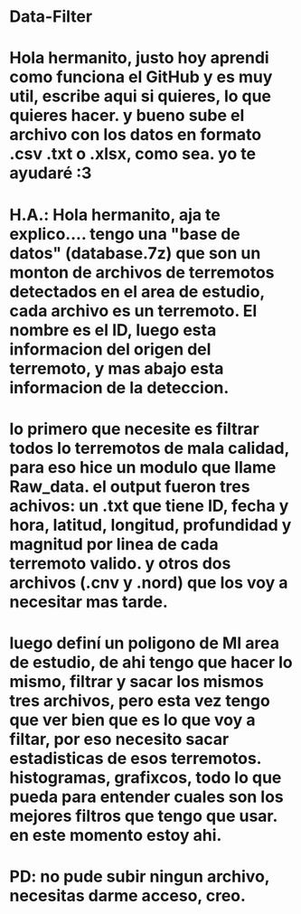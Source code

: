 # Data-Filter
# Hola hermanito, justo hoy aprendi como funciona el GitHub y es muy util, escribe aqui si quieres, lo que quieres hacer. y bueno sube el archivo con los datos en formato .csv .txt o .xlsx, como sea. yo te ayudaré :3


# H.A.: Hola hermanito, aja te explico.... tengo una "base de datos" (database.7z) que son un monton de archivos de terremotos detectados en el area de estudio, cada archivo es un terremoto. El nombre es el ID, luego esta informacion del origen del terremoto, y mas abajo esta informacion de la deteccion.

# lo primero que necesite es filtrar todos lo terremotos de mala calidad, para eso hice un modulo que llame Raw_data. el output fueron tres achivos: un .txt que tiene ID, fecha y hora, latitud, longitud, profundidad y magnitud por linea de cada terremoto valido. y otros dos archivos (.cnv y .nord) que los voy a necesitar mas tarde.

# luego definí un poligono de MI area de estudio, de ahi tengo que hacer lo mismo, filtrar y sacar los mismos tres archivos, pero esta vez tengo que ver bien que es lo que voy a filtar, por eso necesito sacar estadisticas de esos terremotos. histogramas, grafixcos, todo lo que pueda para entender cuales son los mejores filtros que tengo que usar. en este momento estoy ahi.
# PD: no pude subir ningun archivo, necesitas darme acceso, creo.
